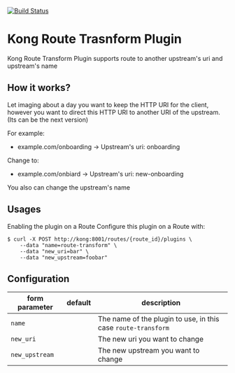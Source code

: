 [![Build Status](https://travis-ci.com/ducmeit1/kong-route-transform-plugin.svg?branch=master)](https://travis-ci.com/ducmeit1/kong-route-transform-plugin)

# Kong Route Trasnform Plugin

Kong Route Transform Plugin supports route to another upstream's uri and upstream's name

## How it works?

Let imaging about a day you want to keep the HTTP URI for the client, however you want to direct this HTTP URI to another URI of the upstream. (Its can be the next version)

For example:

- example.com/onboarding -> Upstream's uri: onboarding

Change to:

- example.com/onbiard -> Upstream's uri: new-onboarding

You also can change the upstream's name

## Usages

Enabling the plugin on a Route
Configure this plugin on a Route with:

```shell
$ curl -X POST http://kong:8001/routes/{route_id}/plugins \
    --data "name=route-transform" \
    --data "new_uri=bar" \
    --data "new_upstream=foobar"
```

## Configuration

| form parameter                                    | default             | description                                                                                                                                                                                        |
| ---                                               | ---                 | ---                                                                                                                                                                                                |
| `name`                                            |                     | The name of the plugin to use, in this case `route-transform`
| `new_uri`                                            |                     | The new uri you want to change
| `new_upstream`                                            |                     | The new upstream you want to change